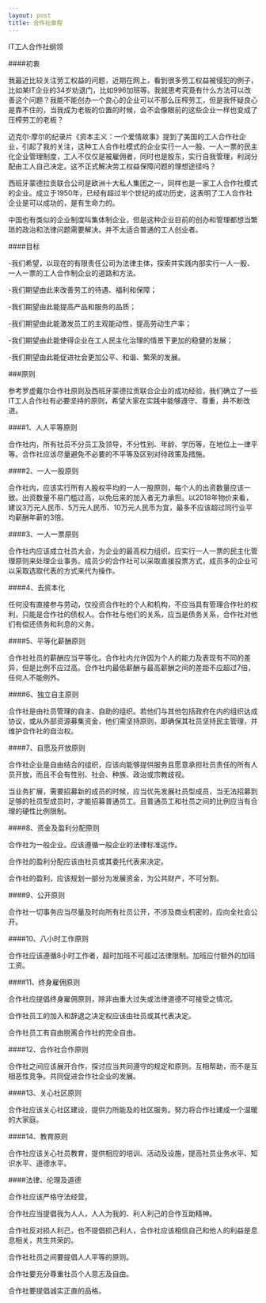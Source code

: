 ```yaml
---
layout: post
title: 合作社章程
---
```

IT工人合作社纲领



####初衷

我最近比较关注劳工权益的问题，近期在网上，看到很多劳工权益被侵犯的例子，比如某IT企业的34岁劝退门，比如996加班等。我就思考究竟有什么方法可以改善这个问题？我能不能创办一个良心的企业可以不那么压榨劳工，但是我怀疑良心是靠不住的，当我成为老板的位置的时候，会不会像眼前的这些企业一样也变成了压榨劳工的老板？



迈克尔·摩尔的纪录片《资本主义：一个爱情故事》提到了美国的工人合作社企业，引起了我的关注，这种工人合作社模式的企业实行一人一股、一人一票的民主化企业管理制度，工人不仅仅是被雇佣者，同时也是股东，实行自我管理，利润分配由工人自己决定。这不正式解决劳工权益保障问题的理想途径吗？



西班牙蒙德拉贡联合公司是欧洲十大私人集团之一，同样也是一家工人合作社模式的企业。成立于1950年，已经有超过半个世纪的成功历史，这表明了工人合作社企业是可以成功的，是有生命力的。



中国也有类似的企业制度叫集体制企业，但是这种企业目前的创办和管理都想当繁琐的政治和法律问题需要解决。并不太适合普通的工人创业者。



####目标

-我们希望，以现在的有限责任公司为法律主体，探索并实践内部实行一人一股、一人一票的工人合作制企业的道路和方法。

-我们期望由此来改善劳工的待遇、福利和保障；

-我们期望由此能提高产品和服务的品质；

-我们期望由此能激发员工的主观能动性，提高劳动生产率；

-我们期望由此能使得企业在工人民主化治理的情景下更加的稳健的发展；

-我们期望由此能促进社会更加公平、和谐、繁荣的发展。



###原则

参考罗虚戴尔合作社原则及西班牙蒙德拉贡联合企业的成功经验，我们确立了一些IT工人合作社有必要坚持的原则，希望大家在实践中能够遵守、尊重，并不断改进。



####1、人人平等原则

合作社内，所有社员不分员工及领导，不分性别、年龄、学历等，在地位上一律平等。合作社应该尽量避免不必要的不平等及区别对待政策及措施。



####2、一人一股原则

合作社内，应该实行所有人股权平均的一人一股原则，每个人的出资数量应该一致。出资数量不易门槛过高，以免后来的加入者无力承担。以2018年物价来看，建议3万元人民币、5万元人民币、10万元人民币为宜，最多不应该超过同行业平均薪酬年薪的3倍。



####3、一人一票原则

合作社内应该成立社员大会，为企业的最高权力组织。应实行一人一票的民主化管理原则来处理企业事务。成员少的合作社可以采取直接投票方式，成员多的企业可以采取选取代表的方式来代为操作。



####4、去资本化

任何没有直接参与劳动，仅投资合作社的个人和机构，不应当具有管理合作社的权利，只能是合作社的债权人。合作社与他们的关系，应当是债务关系，合作社对他们有偿还债务和利息的义务。



####5、平等化薪酬原则

合作社社员的薪酬应当平等化。合作社内允许因为个人的能力及表现有不同的差异，但是比例不应过高。合作社内最低薪酬与最高薪酬之间的差距不应超过7倍，任何人不能例外。



####6、独立自主原则

合作社是由社员管理的自主、自助的组织。若他们与其他包括政府在内的组织达成协议，或从外部资源募集资金，他们需坚持原则，即确保其社员坚持民主管理，并维护合作社的自治权。



####7、自愿及开放原则

合作社企业是自由结合的组织，应该向能够提供服务且愿意承担社员责任的所有人员开放，而且不会有性别、社会、种族、政治或宗教歧视。

当业务扩展，需要招募新的成员的时候，应当优先发展社员型成员，当无法招募到足够的社员型成员时，才能招募普通员工。且普通员工和社员之间的比例应当有合理的硬性比例限制。



####8、资金及盈利分配原则

合作社为一般企业。应该遵循一般企业的法律标准运作。

合作社的盈利分配应该由社员或其委托代表来决定。

合作社的盈利，应该规划一部分为发展资金，为公共财产，不可分割。



####9、公开原则

合作社一切事务应当尽量及时向所有社员公开，不涉及商业机密的，应向全社会公开。



####10、八小时工作原则

合作社应该遵循8小时工作者，超时加班不可超过法律限制。加班应付额外的加班工资。



####11、终身雇佣原则

合作社应提倡终身雇佣原则，除非由重大过失或法律道德不可接受之情况。

合作社员工的加入和辞退之决定权应该由社员或其代表决定。

合作社员工有自由脱离合作社的完全自由。



####12、合作社合作原则

合作社之间应该展开合作，探讨应当共同遵守的规定和原则。互相帮助，而不是互相恶性竞争。共同促进合作社企业的发展。



####13、关心社区原则

合作社应该关心社区建设，提供力所能及的社区服务。努力将合作社建成一个温暖的大家庭。



####14、教育原则

合作社应该关心社员教育，提供相应的培训、活动及设施，提高社员业务水平、知识水平、道德水平。



####法律、伦理及道德

合作社应该严格守法经营。

合作社应当提倡我为人人，人人为我的、利人利己的合作互助精神。

合作社反对损人利己，也不提倡损己利人，合作社应该相信自己和他人的利益是息息相关，共生共荣的。

合作社社员之间要提倡人人平等的原则。

合作社要充分尊重社员个人意志及自由。

合作社要提倡诚实正直的品格。

